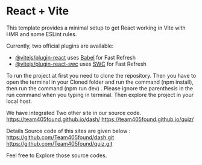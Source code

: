 # React + Vite

This template provides a minimal setup to get React working in Vite with HMR and some ESLint rules.

Currently, two official plugins are available:

- [@vitejs/plugin-react](https://github.com/vitejs/vite-plugin-react/blob/main/packages/plugin-react/README.md) uses [Babel](https://babeljs.io/) for Fast Refresh
- [@vitejs/plugin-react-swc](https://github.com/vitejs/vite-plugin-react-swc) uses [SWC](https://swc.rs/) for Fast Refresh

To run the project at first you need to clone the repository. Then you have to open the terminal in your Cloned folder and run the command (npm install), then run the command (npm run dev) . Please ignore the parenthesis in the run command when you typing in terminal. Then explore the project in your local host.

We have integrated Two other site in our source code.
https://team405found.github.io/dash/
https://team405found.github.io/quiz/

Details Source code of this sites are given below :
https://github.com/Team405found/dash.git
https://github.com/Team405found/quiz.git

Feel free to Explore those source codes.
